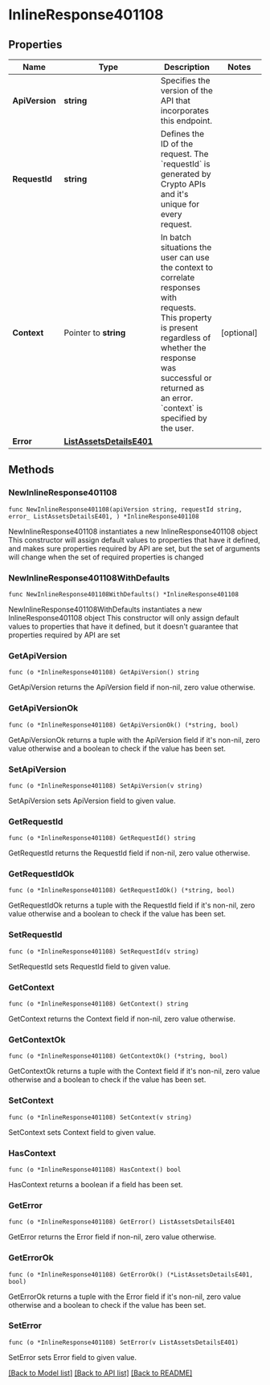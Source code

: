 # InlineResponse401108

## Properties

Name | Type | Description | Notes
------------ | ------------- | ------------- | -------------
**ApiVersion** | **string** | Specifies the version of the API that incorporates this endpoint. | 
**RequestId** | **string** | Defines the ID of the request. The &#x60;requestId&#x60; is generated by Crypto APIs and it&#39;s unique for every request. | 
**Context** | Pointer to **string** | In batch situations the user can use the context to correlate responses with requests. This property is present regardless of whether the response was successful or returned as an error. &#x60;context&#x60; is specified by the user. | [optional] 
**Error** | [**ListAssetsDetailsE401**](ListAssetsDetailsE401.md) |  | 

## Methods

### NewInlineResponse401108

`func NewInlineResponse401108(apiVersion string, requestId string, error_ ListAssetsDetailsE401, ) *InlineResponse401108`

NewInlineResponse401108 instantiates a new InlineResponse401108 object
This constructor will assign default values to properties that have it defined,
and makes sure properties required by API are set, but the set of arguments
will change when the set of required properties is changed

### NewInlineResponse401108WithDefaults

`func NewInlineResponse401108WithDefaults() *InlineResponse401108`

NewInlineResponse401108WithDefaults instantiates a new InlineResponse401108 object
This constructor will only assign default values to properties that have it defined,
but it doesn't guarantee that properties required by API are set

### GetApiVersion

`func (o *InlineResponse401108) GetApiVersion() string`

GetApiVersion returns the ApiVersion field if non-nil, zero value otherwise.

### GetApiVersionOk

`func (o *InlineResponse401108) GetApiVersionOk() (*string, bool)`

GetApiVersionOk returns a tuple with the ApiVersion field if it's non-nil, zero value otherwise
and a boolean to check if the value has been set.

### SetApiVersion

`func (o *InlineResponse401108) SetApiVersion(v string)`

SetApiVersion sets ApiVersion field to given value.


### GetRequestId

`func (o *InlineResponse401108) GetRequestId() string`

GetRequestId returns the RequestId field if non-nil, zero value otherwise.

### GetRequestIdOk

`func (o *InlineResponse401108) GetRequestIdOk() (*string, bool)`

GetRequestIdOk returns a tuple with the RequestId field if it's non-nil, zero value otherwise
and a boolean to check if the value has been set.

### SetRequestId

`func (o *InlineResponse401108) SetRequestId(v string)`

SetRequestId sets RequestId field to given value.


### GetContext

`func (o *InlineResponse401108) GetContext() string`

GetContext returns the Context field if non-nil, zero value otherwise.

### GetContextOk

`func (o *InlineResponse401108) GetContextOk() (*string, bool)`

GetContextOk returns a tuple with the Context field if it's non-nil, zero value otherwise
and a boolean to check if the value has been set.

### SetContext

`func (o *InlineResponse401108) SetContext(v string)`

SetContext sets Context field to given value.

### HasContext

`func (o *InlineResponse401108) HasContext() bool`

HasContext returns a boolean if a field has been set.

### GetError

`func (o *InlineResponse401108) GetError() ListAssetsDetailsE401`

GetError returns the Error field if non-nil, zero value otherwise.

### GetErrorOk

`func (o *InlineResponse401108) GetErrorOk() (*ListAssetsDetailsE401, bool)`

GetErrorOk returns a tuple with the Error field if it's non-nil, zero value otherwise
and a boolean to check if the value has been set.

### SetError

`func (o *InlineResponse401108) SetError(v ListAssetsDetailsE401)`

SetError sets Error field to given value.



[[Back to Model list]](../README.md#documentation-for-models) [[Back to API list]](../README.md#documentation-for-api-endpoints) [[Back to README]](../README.md)


